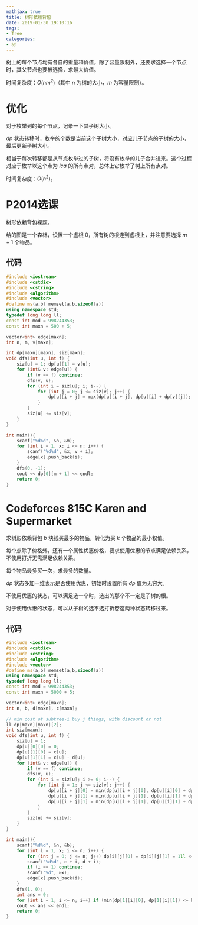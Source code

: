 ```yaml
---
mathjax: true
title: 树形依赖背包
date: 2019-01-30 19:10:16
tags:
- Tree
categories:
- 树
---
```


树上的每个节点均有各自的重量和价值，除了容量限制外，还要求选择一个节点时，其父节点也要被选择，求最大价值。

时间复杂度：$O(nm^2)$（其中 $n$ 为树的大小，$m$ 为容量限制）。

# 优化

对于枚举到的每个节点，记录一下其子树大小。

$dp$ 状态转移时，枚举的个数是当前这个子树大小，对应儿子节点的子树的大小，最后更新子树大小。

相当于每次转移都是从节点枚举过的子树，将没有枚举的儿子合并进来。这个过程对应于枚举以这个点为 $lca$ 的所有点对，总体上它枚举了树上所有点对。

时间复杂度：$O(n^2)$。

<!--more-->

# P2014选课

树形依赖背包裸题。

给的图是一个森林，设置一个虚根 $0$，所有树的根连到虚根上，并注意要选择 $m+1$ 个物品。

## 代码

```c++
#include <iostream>
#include <cstdio>
#include <cstring>
#include <algorithm>
#include <vector>
#define ms(a,b) memset(a,b,sizeof(a))
using namespace std;
typedef long long ll;
const int mod = 998244353;
const int maxn = 500 + 5;

vector<int> edge[maxn];
int n, m, v[maxn];

int dp[maxn][maxn], siz[maxn];
void dfs(int u, int f) {
    siz[u] = 1; dp[u][1] = v[u];
    for (int& v: edge[u]) {
        if (v == f) continue;
        dfs(v, u);
        for (int i = siz[u]; i; i--) {
            for (int j = 0; j <= siz[v]; j++) {
                dp[u][i + j] = max(dp[u][i + j], dp[u][i] + dp[v][j]);
            }
        }
        siz[u] += siz[v];
    }
}

int main(){
    scanf("%d%d", &n, &m);
    for (int i = 1, x; i <= n; i++) {
        scanf("%d%d", &x, v + i);
        edge[x].push_back(i);
    }
    dfs(0, -1);
    cout << dp[0][m + 1] << endl;
    return 0;
}
```

# Codeforces 815C Karen and Supermarket

求树形依赖背包 $b$ 块钱买最多的物品，转化为买 $k$ 个物品的最小权值。

每个点除了价格外，还有一个属性优惠价格，要求使用优惠的节点满足依赖关系，不使用打折无需满足依赖关系。

每个物品最多买一次，求最多的数量。

$dp$ 状态多加一维表示是否使用优惠，初始时设置所有 $dp$ 值为无穷大。

不使用优惠的状态，可以满足选一个时，选出的那个不一定是子树的根。

对于使用优惠的状态，可以从子树的选不选打折卷这两种状态转移过来。

## 代码

```c++
#include <iostream>
#include <cstdio>
#include <cstring>
#include <algorithm>
#include <vector>
#define ms(a,b) memset(a,b,sizeof(a))
using namespace std;
typedef long long ll;
const int mod = 998244353;
const int maxn = 5000 + 5;

vector<int> edge[maxn];
int n, b, d[maxn], c[maxn];

// min cost of subtree-i buy j things, with discount or not
ll dp[maxn][maxn][2];
int siz[maxn];
void dfs(int u, int f) {
    siz[u] = 1;
    dp[u][0][0] = 0;
    dp[u][1][0] = c[u];
    dp[u][1][1] = c[u] - d[u];
    for (int& v: edge[u]) {
        if (v == f) continue;
        dfs(v, u);
        for (int i = siz[u]; i >= 0; i--) {
            for (int j = 1; j <= siz[v]; j++) {
                dp[u][i + j][0] = min(dp[u][i + j][0], dp[u][i][0] + dp[v][j][0]);
                dp[u][i + j][1] = min(dp[u][i + j][1], dp[u][i][1] + dp[v][j][0]);
                dp[u][i + j][1] = min(dp[u][i + j][1], dp[u][i][1] + dp[v][j][1]);
            }
        }
        siz[u] += siz[v];
    }
}

int main(){
    scanf("%d%d", &n, &b);
    for (int i = 1, x; i <= n; i++) {
        for (int j = 0; j <= n; j++) dp[i][j][0] = dp[i][j][1] = 1ll << 60;
        scanf("%d%d", c + i, d + i);
        if (i == 1) continue;
        scanf("%d", &x);
        edge[x].push_back(i);
    }
    dfs(1, 0);
    int ans = 0;
    for (int i = 1; i <= n; i++) if (min(dp[1][i][0], dp[1][i][1]) <= b) ans = i;
    cout << ans << endl;
    return 0;
}
```
